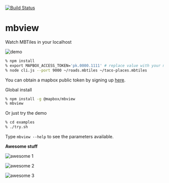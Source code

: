 [![Build Status](https://travis-ci.org/mapbox/mbview.svg?branch=master)](https://travis-ci.org/mapbox/mbview)

# mbview

Watch MBTiles in your localhost

![demo](https://raw.githubusercontent.com/mapbox/mbview/master/demo.gif)

```bash
% npm install
% export MAPBOX_ACCESS_TOKEN='pk.0000.1111' # replace value with your mapbox public access token
% node cli.js --port 9000 ~/roads.mbtiles ~/taco-places.mbtiles
```
You can obtain a mapbox public token by signing up [here](https://www.mapbox.com/signup/).

Global install

```bash
% npm install -g @mapbox/mbview
% mbview
```

Or just try the demo

```bash
% cd examples
% ./try.sh
```

Type `mbview --help` to see the parameters available.

**Awesome stuff**

![awesome 1](https://cloud.githubusercontent.com/assets/58878/15119908/fc49b9b8-15c7-11e6-99b8-8a590df46c37.png)

![awesome 2](https://cloud.githubusercontent.com/assets/58878/15119925/0a974634-15c8-11e6-852b-a7d411cd407f.png)

![awesome 3](https://cloud.githubusercontent.com/assets/58878/15120006/61715756-15c8-11e6-8219-3fb3c8389462.png)
